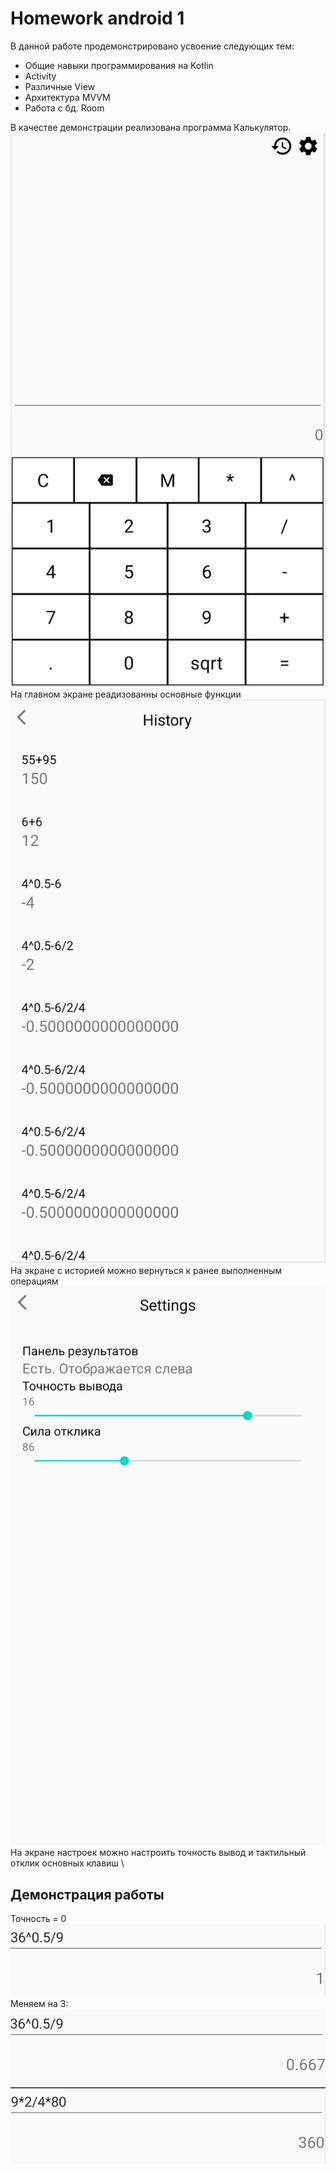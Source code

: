 # Homework android 1
В данной работе продемонстрировано усвоение следующих тем:
- Общие навыки программирования на Kotlin
- Activity
- Различные View
- Архитектура MVVM
- Работа с бд. Room

В качестве демонстрации реализована программа Калькулятор. \
![Главный экран](https://github.com/andru196/calcHW1/blob/master/imgs/img.png) \
На главном экране реадизованны основные функции \
![Экран с историей оперпций](https://github.com/andru196/calcHW1/blob/master/imgs/img_1.png) \
На экране с историей можно вернуться к ранее выполненным операциям \
![Экран с настройками](https://github.com/andru196/calcHW1/blob/master/imgs/img_2.png) \
На экране настроек можно настроить точность вывод и тактильный отклик основных клавиш \


## Демонстрация работы
Точность = 0 \
![Тончость 0](https://github.com/andru196/calcHW1/blob/master/imgs/img_3.png) \
Меняем на 3: \
![Тончость 3](https://github.com/andru196/calcHW1/blob/master/imgs/img_4.png) \
![Тончость 3, всё ещё](https://github.com/andru196/calcHW1/blob/master/imgs/img_5.png) 
